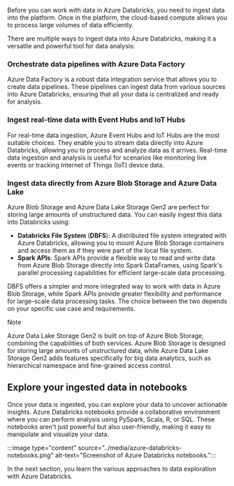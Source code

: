 Before you can work with data in Azure Databricks, you need to ingest data into the platform. Once in the platform, the cloud-based compute allows you to process large volumes of data efficiently.

There are multiple ways to ingest data into Azure Databricks, making it a versatile and powerful tool for data analysis:

### Orchestrate data pipelines with Azure Data Factory

Azure Data Factory is a robust data integration service that allows you to create data pipelines. These pipelines can ingest data from various sources into Azure Databricks, ensuring that all your data is centralized and ready for analysis.

### Ingest real-time data with Event Hubs and IoT Hubs

For real-time data ingestion, Azure Event Hubs and IoT Hubs are the most suitable choices. They enable you to stream data directly into Azure Databricks, allowing you to process and analyze data as it arrives. Real-time data ingestion and analysis is useful for scenarios like monitoring live events or tracking Internet of Things (IoT) device data.

### Ingest data directly from Azure Blob Storage and Azure Data Lake

Azure Blob Storage and Azure Data Lake Storage Gen2 are perfect for storing large amounts of unstructured data. You can easily ingest this data into Databricks using:

- **Databricks File System** (**DBFS**): A distributed file system integrated with Azure Databricks, allowing you to mount Azure Blob Storage containers and access them as if they were part of the local file system.
- **Spark APIs**: Spark APIs provide a flexible way to read and write data from Azure Blob Storage directly into Spark DataFrames, using Spark's parallel processing capabilities for efficient large-scale data processing.

DBFS offers a simpler and more integrated way to work with data in Azure Blob Storage, while Spark APIs provide greater flexibility and performance for large-scale data processing tasks. The choice between the two depends on your specific use case and requirements.

> [!Note]
> Azure Data Lake Storage Gen2 is built on top of Azure Blob Storage, combining the capabilities of both services. Azure Blob Storage is designed for storing large amounts of unstructured data, while Azure Data Lake Storage Gen2 adds features specifically for big data analytics, such as hierarchical namespace and fine-grained access control.

## Explore your ingested data in notebooks

Once your data is ingested, you can explore your data to uncover actionable insights. Azure Databricks notebooks provide a collaborative environment where you can perform analysis using PySpark, Scala, R, or SQL. These notebooks aren't just powerful but also user-friendly, making it easy to manipulate and visualize your data.

:::image type="content" source="../media/azure-databricks-notebooks.png" alt-text="Screenshot of Azure Databricks notebooks.":::

In the next section, you learn the various approaches to data exploration with Azure Databricks.
